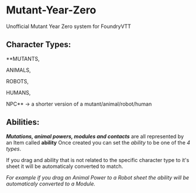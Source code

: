 # Mutant-Year-Zero
Unofficial Mutant Year Zero system for FoundryVTT 

## Character Types:
**MUTANTS,

ANIMALS,

ROBOTS,

HUMANS,

NPC** -> a shorter version of a mutant/animal/robot/human

## Abilities:
***Mutations, animal powers, modules and contacts*** are all represented by an Item called **ability**
Once created you can set the *ability* to be one of the *4 types*.

If you drag and ability that is not related to the specific character type to it's sheet it will be automaticaly converted to match.

*For example if you drag an Animal Power to a Robot sheet the ability will be automaticaly converted to a Module.*